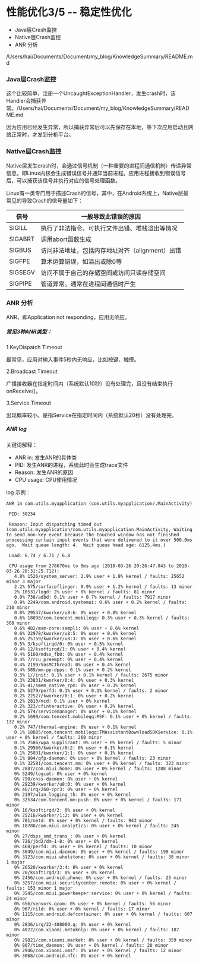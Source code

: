 # 性能优化3/5 -- 稳定性优化

* Java层Crash监控
* Native层Crash监控
* ANR 分析

/Users/hai/Documents/Document/my_blog/KnowledgeSummary/README.md

### Java层Crash监控

这个比较简单，注册一个UncaughtExceptionHandler，发生crash时，该Handler会捕获异常。/Users/hai/Documents/Document/my_blog/KnowledgeSummary/README.md


因为应用已经发生异常，所以捕获异常后可以先保存在本地，等下次应用启动且网络正常时，才发到分析平台。

### Native层Crash监控

Native层发生crash时，会通过信号机制（一种重要的进程间通信机制）传递异常信息，即Linux内核会生成错误信号并通知当前进程。应用进程接收到错误信号后，可以捕获该信号并执行对应的信号处理函数。

Linux有一类专门用于描述Crash的信号，其中，在Android系统上，Native层最常见的导致Crash的信号量如下：

信号 | 一般导致此错误的原因
------- | -------
SIGILL | 执行了非法指令、可执行文件出错、堆栈溢出等情况
SIGABRT | 调用abort函数生成
SIGBUS | 访问非法地址，包括内存地址对齐（alignment）出错
SIGFPE | 算术运算错误，如溢出或除0等
SIGSEGV | 访问不属于自己的存储空间或访问只读存储空间
SIGPIPE | 管道异常。通常在进程间通信时产生


### ANR 分析

ANR，即Application not responding，应用无响应。

##### 常见3种ANR类型：

1.KeyDispatch Timeout

最常见，应用对输入事件5秒内无响应，比如按键、触摸。

2.Broadcast Timeout

广播接收器在指定时间内（系统默认10秒）没有处理完，且没有结束执行onReceive()。

3.Service Timeout

出现概率较小。是指Service在指定时间内（系统默认20秒）没有处理完。


##### ANR log

关键词解释：

* ANR in: 发生ANR的具体类
* PID: 发生ANR的进程，系统此时会生成trace文件
* Reason: 发生ANR的原因
* CPU usage: CPU使用情况

log 示例：

```
ANR in com.utils.myapplication (com.utils.myapplication/.MainActivity)

 PID: 30234
 
 Reason: Input dispatching timed out (com.utils.myapplication/com.utils.myapplication.MainActivity, Waiting to send non-key event because the touched window has not finished processing certain input events that were delivered to it over 500.0ms ago.  Wait queue length: 4.  Wait queue head age: 6125.4ms.)
 
 Load: 6.74 / 6.71 / 6.8
 
 CPU usage from 278670ms to 0ms ago (2018-03-26 20:26:47.043 to 2018-03-26 20:31:25.712):
   4.8% 1526/system_server: 2.9% user + 1.8% kernel / faults: 25652 minor 3 major
   2.2% 575/surfaceflinger: 0.9% user + 1.2% kernel / faults: 13 minor
   2% 10531/logd: 2% user + 0% kernel / faults: 81 minor
   0.9% 736/adbd: 0.1% user + 0.7% kernel / faults: 7917 minor
   0.9% 2249/com.android.systemui: 0.6% user + 0.2% kernel / faults: 210 minor
   0.8% 29537/kworker/u8:6: 0% user + 0.8% kernel
   0.6% 18098/com.tencent.mobileqq: 0.3% user + 0.3% kernel / faults: 308 minor
   0.6% 402/msm-core:sampli: 0% user + 0.6% kernel
   0.6% 22978/kworker/u8:5: 0% user + 0.6% kernel
   0.6% 25159/kworker/u8:3: 0% user + 0.6% kernel
   0.5% 3/ksoftirqd/0: 0% user + 0.5% kernel
   0.4% 12/ksoftirqd/1: 0% user + 0.4% kernel
   0.4% 5160/mdss_fb0: 0% user + 0.4% kernel
   0.4% 7/rcu_preempt: 0% user + 0.4% kernel
   0.4% 2199/VosMCThread: 0% user + 0.4% kernel
   0.4% 589/mm-pp-dpps: 0.1% user + 0.2% kernel
   0.3% 1//init: 0.1% user + 0.1% kernel / faults: 2675 minor
   0.3% 23831/kworker/0:4: 0% user + 0.3% kernel
   0.3% 41/smem_native_rpm: 0% user + 0.3% kernel
   0.2% 5279/perfd: 0.1% user + 0.1% kernel / faults: 2 minor
   0.2% 22527/kworker/0:1: 0% user + 0.2% kernel
   0.2% 2813/mcd: 0.1% user + 0% kernel
   0.2% 323/cfinteractive: 0% user + 0.2% kernel
   0.2% 574/servicemanager: 0% user + 0.1% kernel
   0.2% 1699/com.tencent.mobileqq:MSF: 0.1% user + 0% kernel / faults: 132 minor
   0.2% 747/thermal-engine: 0% user + 0.1% kernel
   0.1% 18885/com.tencent.mobileqq:TMAssistantDownloadSDKService: 0.1% user + 0% kernel / faults: 260 minor
   0.1% 2586/wpa_supplicant: 0% user + 0% kernel / faults: 5 minor
   0.1% 29566/kworker/0:2: 0% user + 0.1% kernel
   0.1% 25031/kworker/1:1: 0% user + 0.1% kernel
   0.1% 804/qfp-daemon: 0% user + 0% kernel / faults: 23 minor
   0.1% 32581/com.tencent.mm: 0% user + 0% kernel / faults: 323 minor
   0% 2887/com.miui.home: 0% user + 0% kernel / faults: 1288 minor
   0% 5249/logcat: 0% user + 0% kernel
   0% 790/cnss-daemon: 0% user + 0% kernel
   0% 29239/kworker/u8:0: 0% user + 0% kernel
   0% 46/irq/260-cpr3: 0% user + 0% kernel
   0% 2197/wlan_logging_th: 0% user + 0% kernel
   0% 32534/com.tencent.mm:push: 0% user + 0% kernel / faults: 171 minor
   0% 16/ksoftirqd/2: 0% user + 0% kernel
   0% 25216/kworker/1:2: 0% user + 0% kernel
   0% 781/netd: 0% user + 0% kernel / faults: 943 minor
   0% 10780/com.miui.analytics: 0% user + 0% kernel / faults: 245 minor
   0% 27/dsps_smd_trans_: 0% user + 0% kernel
   0% 726/jbd2/dm-1-8: 0% user + 0% kernel
   0% 468/perfd: 0% user + 0% kernel / faults: 10 minor
   0% 3049/com.miui.daemon: 0% user + 0% kernel / faults: 198 minor
   0% 3123/com.miui.whetstone: 0% user + 0% kernel / faults: 38 minor 1 major
   0% 26520/kworker/3:4: 0% user + 0% kernel
   0% 20/ksoftirqd/3: 0% user + 0% kernel
   0% 2456/com.android.phone: 0% user + 0% kernel / faults: 25 minor
   0% 3257/com.miui.securitycenter.remote: 0% user + 0% kernel / faults: 153 minor 1 major
   0% 3545/com.miui.powerkeeper:service: 0% user + 0% kernel / faults: 24 minor
   0% 656/sensors.qcom: 0% user + 0% kernel / faults: 56 minor
   0% 967/rild: 0% user + 0% kernel / faults: 17 minor
   0% 1115/com.android.defcontainer: 0% user + 0% kernel / faults: 607 minor
   0% 2836/irq/22-408000.q: 0% user + 0% kernel
   0% 4022/com.xiaomi.metoknlp: 0% user + 0% kernel / faults: 187 minor
   0% 29821/com.xiaomi.market: 0% user + 0% kernel / faults: 359 minor
   0% 807/time_daemon: 0% user + 0% kernel / faults: 20 minor
   0% 2946/com.xiaomi.xmsf: 0% user + 0% kernel / faults: 12 minor
   0% 3068/com.android.nfc: 0% user + 0% kernel

```

